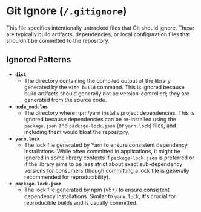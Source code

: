 # Git Ignore (`/.gitignore`)

This file specifies intentionally untracked files that Git should ignore. These are typically build artifacts, dependencies, or local configuration files that shouldn't be committed to the repository.

## Ignored Patterns

-   **`dist`**
    -   The directory containing the compiled output of the library generated by the `vite build` command. This is ignored because build artifacts should generally not be version-controlled; they are generated from the source code.
-   **`node_modules`**
    -   The directory where npm/yarn installs project dependencies. This is ignored because dependencies can be re-installed using the `package.json` and `package-lock.json` (or `yarn.lock`) files, and including them would bloat the repository.
-   **`yarn.lock`**
    -   The lock file generated by Yarn to ensure consistent dependency installations. While often committed in applications, it might be ignored in some library contexts if `package-lock.json` is preferred or if the library aims to be less strict about exact sub-dependency versions for consumers (though committing a lock file is generally recommended for reproducibility).
-   **`package-lock.json`**
    -   The lock file generated by npm (v5+) to ensure consistent dependency installations. Similar to `yarn.lock`, it's crucial for reproducible builds and is usually committed.